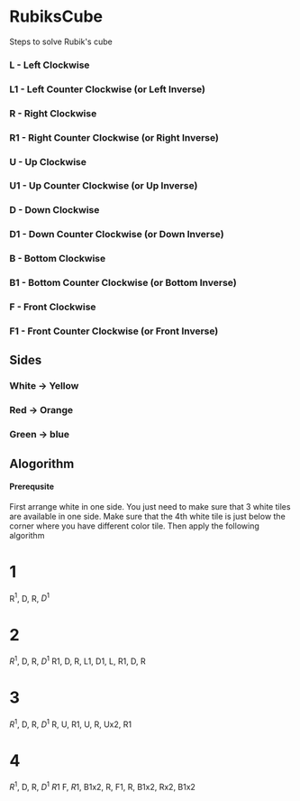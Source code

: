 # RubiksCube
Steps to solve Rubik's cube

### L  - Left Clockwise
### L1 - Left Counter Clockwise (or Left Inverse)

### R  - Right Clockwise
### R1 - Right Counter Clockwise (or Right Inverse)

### U  - Up Clockwise
### U1 - Up Counter Clockwise (or Up Inverse)

### D  - Down Clockwise
### D1 - Down Counter Clockwise (or Down Inverse)

### B  - Bottom Clockwise
### B1 - Bottom Counter Clockwise (or Bottom Inverse)

### F  - Front Clockwise
### F1 - Front Counter Clockwise (or Front Inverse)

## Sides

### White -> Yellow
### Red -> Orange
### Green -> blue

## Alogorithm

#### Prerequsite
First arrange white in one side. You just need to make sure that 3 white tiles are available in one side. Make sure that the 4th white tile is just below the corner where you have different color tile. Then apply the following algorithm

# 1

R$^1$, D, R, $D^1$

# 2
$R^1$, D, R, $D^1$
R1, D, R, L1, D1, L, R1, D, R

# 3
$R^1$, D, R, $D^1$
R, U, R1, U, R, Ux2, R1

# 4
$R^1$, D, R, $D^1$
$R1$ F, $R1$, B$1$x2, R, F1, R, B1x2, Rx2, B1x2
